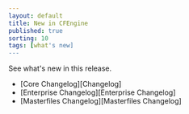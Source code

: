 ```yaml
---
layout: default
title: New in CFEngine
published: true
sorting: 10
tags: [what's new]
---
```


See what's new in this release.

* [Core Changelog][Changelog]
* [Enterprise Changelog][Enterprise Changelog]
* [Masterfiles Changelog][Masterfiles Changelog]

